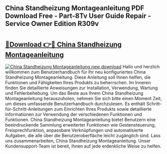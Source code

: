 ## China Standheizung Montageanleitung PDF Download Free - Part-8Tv User Guide Repair - Service Owner Edition R309v

# <h2><a href="http://df8jy9.blite.top/?on=China+Standheizung+Montageanleitung">🔗Download 👉🔴 China Standheizung Montageanleitung</a></h2>

[![China Standheizung Montageanleitung new download](https://i.imgur.com/lujVjoI.png)](http://df8jy9.blite.top/?on=China+Standheizung+Montageanleitung)
Hallo und herzlich willkommen zum Benutzerhandbuch für Ihr neu konfiguriertes China Standheizung Montageanleitung. Diese Anleitung soll Ihnen helfen, die Funktionen und Fähigkeiten Ihres Produkts zu beherrschen. Im Inneren finden Sie detaillierte Anweisungen zur Installation, Verwendung, Wartung und Fehlerbehebung. Um das Beste aus Ihrem China Standheizung Montageanleitung herauszuholen, nehmen Sie sich bitte einen Moment Zeit, um dieses umfassende Benutzerhandbuch durchzulesen. Es enthält Schritt-für-Schritt-Anleitungen zum Einrichten Ihres Produkts sowie detaillierte Informationen zur Verwendung der verschiedenen Funktionen und Funktionen. China Standheizung Montageanleitung bietet Benutzern eine beeindruckende Sammlung erweiterter Funktionen wie Gestensteuerung, Freisprechfunktion, anpassbare Verknüpfungen und automatisierte Aufgaben, die alle über die Benutzeroberfläche leicht zugänglich sind. Lass uns zusammenarbeiten, China Standheizung Montageanleitung. Unser Kundensupport-Team ist bereit, Ihnen auf jede erdenkliche Weise zu helfen.
